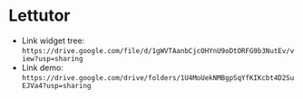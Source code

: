 # Lettutor

* Link widget tree: `https://drive.google.com/file/d/1gWVTAanbCjcOHYnU9oDtORFG9b3NutEv/view?usp=sharing`
* Link demo: `https://drive.google.com/drive/folders/1U4MoUekNMBgpSqYfKIKcbt4D2SuEJVa4?usp=sharing`